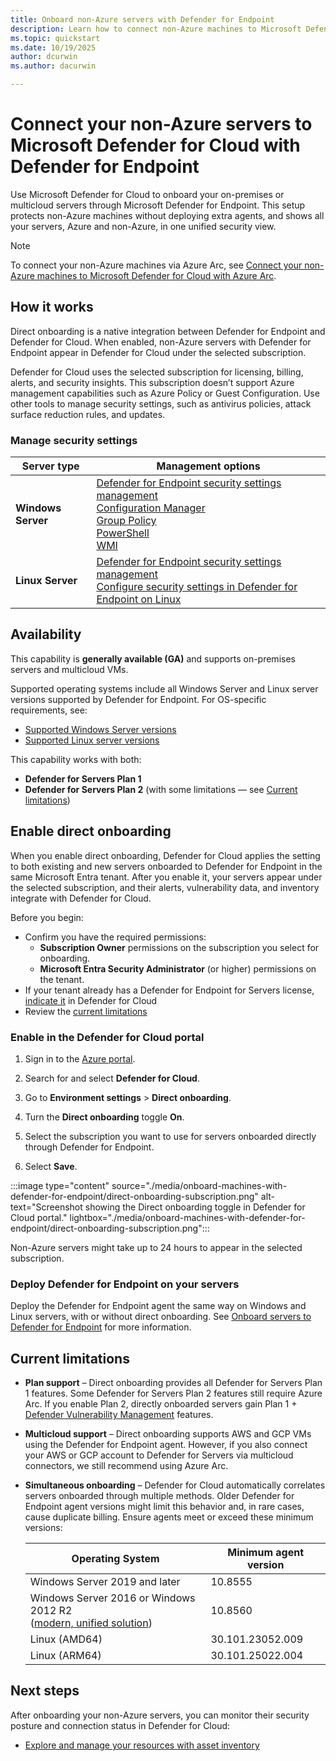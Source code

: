 ```yaml
---
title: Onboard non-Azure servers with Defender for Endpoint
description: Learn how to connect non-Azure machines to Microsoft Defender for Cloud using Defender for Endpoint.
ms.topic: quickstart
ms.date: 10/19/2025
author: dcurwin
ms.author: dacurwin

---
```


# Connect your non-Azure servers to Microsoft Defender for Cloud with Defender for Endpoint

Use Microsoft Defender for Cloud to onboard your on-premises or multicloud servers through Microsoft Defender for Endpoint. This setup protects non-Azure machines without deploying extra agents, and shows all your servers, Azure and non-Azure, in one unified security view.

> [!NOTE]
> To connect your non-Azure machines via Azure Arc, see [Connect your non-Azure machines to Microsoft Defender for Cloud with Azure Arc](quickstart-onboard-machines.md).

## How it works

Direct onboarding is a native integration between Defender for Endpoint and Defender for Cloud. When enabled, non-Azure servers with Defender for Endpoint appear in Defender for Cloud under the selected subscription.

Defender for Cloud uses the selected subscription for licensing, billing, alerts, and security insights. This subscription doesn’t support Azure management capabilities such as Azure Policy or Guest Configuration. Use other tools to manage security settings, such as antivirus policies, attack surface reduction rules, and updates.

### Manage security settings

| Server type | Management options |
| ------------ | ------------------ |
| **Windows Server** | [Defender for Endpoint security settings management](/defender-endpoint/mde-security-settings-management) <br/> [Configuration Manager](/intune/configmgr/protect/deploy-use/defender-advanced-threat-protection) <br/> [Group Policy](/defender-endpoint/use-group-policy-microsoft-defender-antivirus) <br/> [PowerShell](/powershell/module/defender/) <br/> [WMI](/defender-endpoint/use-wmi-microsoft-defender-antivirus) |
| **Linux Server** | [Defender for Endpoint security settings management](/defender-endpoint/mde-security-settings-management) <br/> [Configure security settings in Defender for Endpoint on Linux](/defender-endpoint/linux-preferences) |

## Availability

This capability is **generally available (GA)** and supports on-premises servers and multicloud VMs.

Supported operating systems include all Windows Server and Linux server versions supported by Defender for Endpoint. For OS-specific requirements, see:

- [Supported Windows Server versions](/microsoft-365/security/defender-endpoint/minimum-requirements#supported-windows-versions)
- [Supported Linux server versions](/microsoft-365/security/defender-endpoint/microsoft-defender-endpoint-linux#system-requirements)

This capability works with both:
- **Defender for Servers Plan 1**
- **Defender for Servers Plan 2** (with some limitations — see [Current limitations](#current-limitations))

## Enable direct onboarding

When you enable direct onboarding, Defender for Cloud applies the setting to both existing and new servers onboarded to Defender for Endpoint in the same Microsoft Entra tenant. After you enable it, your servers appear under the selected subscription, and their alerts, vulnerability data, and inventory integrate with Defender for Cloud.

Before you begin:

- Confirm you have the required permissions:
    - **Subscription Owner** permissions on the subscription you select for onboarding.
    -  **Microsoft Entra Security Administrator** (or higher) permissions on the tenant.
- If your tenant already has a Defender for Endpoint for Servers license, [indicate it](faq-defender-for-servers.yml#can-i-get-a-discount-if-i-already-have-a-microsoft-defender-for-endpoint-license-) in Defender for Cloud
- Review the [current limitations](#current-limitations)

### Enable in the Defender for Cloud portal

1. Sign in to the [Azure portal](https://portal.azure.com).

1. Search for and select **Defender for Cloud**.

1. Go to **Environment settings** > **Direct onboarding**.

1. Turn the **Direct onboarding** toggle **On**.

1. Select the subscription you want to use for servers onboarded directly through Defender for Endpoint.

1. Select **Save**.

:::image type="content" source="./media/onboard-machines-with-defender-for-endpoint/direct-onboarding-subscription.png" alt-text="Screenshot showing the Direct onboarding toggle in Defender for Cloud portal." lightbox="./media/onboard-machines-with-defender-for-endpoint/direct-onboarding-subscription.png":::

Non-Azure servers might take up to 24 hours to appear in the selected subscription.

### Deploy Defender for Endpoint on your servers

Deploy the Defender for Endpoint agent the same way on Windows and Linux servers, with or without direct onboarding. See [Onboard servers to Defender for Endpoint](/defender-endpoint/onboard-server) for more information.

## Current limitations

- **Plan support** – Direct onboarding provides all Defender for Servers Plan 1 features. Some Defender for Servers Plan 2 features still require Azure Arc. If you enable Plan 2, directly onboarded servers gain Plan 1 + [Defender Vulnerability Management](/defender-vulnerability-management/defender-vulnerability-management-capabilities) features.
- **Multicloud support** – Direct onboarding supports AWS and GCP VMs using the Defender for Endpoint agent. However, if you also connect your AWS or GCP account to Defender for Servers via multicloud connectors, we still recommend using Azure Arc.
- **Simultaneous onboarding** – Defender for Cloud automatically correlates servers onboarded through multiple methods. Older Defender for Endpoint agent versions might limit this behavior and, in rare cases, cause duplicate billing. Ensure agents meet or exceed these minimum versions:

  |Operating System|Minimum agent version|
  | -------- | -------- |
  |Windows Server 2019 and later | 10.8555|
  |Windows Server 2016 or Windows 2012 R2 <br/>([modern, unified solution](/defender-endpoint/onboard-server#functionality-in-the-modern-unified-solution-for-windows-server-2016-and-windows-server-2012-r2))|10.8560|
  |Linux (AMD64)|30.101.23052.009|
  |Linux (ARM64)|30.101.25022.004|

## Next steps

After onboarding your non-Azure servers, you can monitor their security posture and connection status in Defender for Cloud:

- [Explore and manage your resources with asset inventory](asset-inventory.md)
